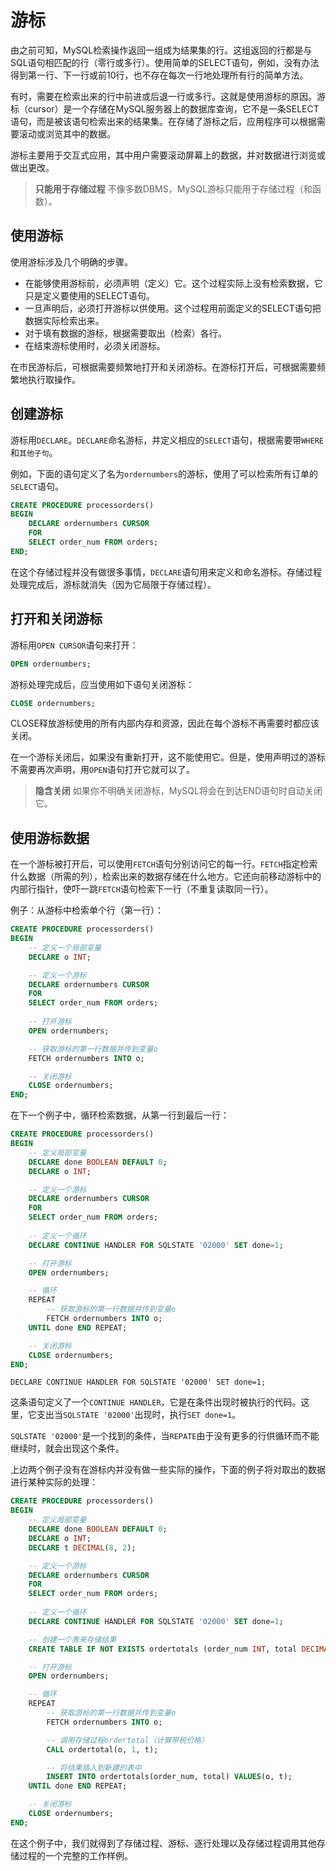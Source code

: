 # 游标

由之前可知，MySQL检索操作返回一组成为结果集的行。这组返回的行都是与SQL语句相匹配的行（零行或多行）。使用简单的SELECT语句，例如，没有办法得到第一行、下一行或前10行，也不存在每次一行地处理所有行的简单方法。

有时，需要在检索出来的行中前进或后退一行或多行。这就是使用游标的原因。游标（cursor）是一个存储在MySQL服务器上的数据库查询，它不是一条SELECT语句，而是被该语句检索出来的结果集。在存储了游标之后，应用程序可以根据需要滚动或浏览其中的数据。

游标主要用于交互式应用，其中用户需要滚动屏幕上的数据，并对数据进行浏览或做出更改。

> **只能用于存储过程** 不像多数DBMS，MySQL游标只能用于存储过程（和函数）。

## 使用游标

使用游标涉及几个明确的步骤。

* 在能够使用游标前，必须声明（定义）它。这个过程实际上没有检索数据，它只是定义要使用的SELECT语句。
* 一旦声明后，必须打开游标以供使用。这个过程用前面定义的SELECT语句把数据实际检索出来。
* 对于填有数据的游标，根据需要取出（检索）各行。
* 在结束游标使用时，必须关闭游标。

在市民游标后，可根据需要频繁地打开和关闭游标。在游标打开后，可根据需要频繁地执行取操作。

## 创建游标

游标用`DECLARE`。`DECLARE`命名游标，并定义相应的`SELECT`语句，根据需要带`WHERE`和`其他子句`。

例如，下面的语句定义了名为`ordernumbers`的游标，使用了可以检索所有订单的`SELECT`语句。

```sql
CREATE PROCEDURE processorders()
BEGIN
    DECLARE ordernumbers CURSOR
    FOR
    SELECT order_num FROM orders;
END;
```

在这个存储过程并没有做很多事情，`DECLARE`语句用来定义和命名游标。存储过程处理完成后，游标就消失（因为它局限于存储过程）。

## 打开和关闭游标

游标用`OPEN CURSOR`语句来打开：

```sql
OPEN ordernumbers;
```

游标处理完成后，应当使用如下语句关闭游标：

```sql
CLOSE ordernumbers;
```

CLOSE释放游标使用的所有内部内存和资源，因此在每个游标不再需要时都应该关闭。

在一个游标关闭后，如果没有重新打开，这不能使用它。但是，使用声明过的游标不需要再次声明，用`OPEN`语句打开它就可以了。

> **隐含关闭** 如果你不明确关闭游标，MySQL将会在到达END语句时自动关闭它。

## 使用游标数据

在一个游标被打开后，可以使用`FETCH`语句分别访问它的每一行。`FETCH`指定检索什么数据（所需的列），检索出来的数据存储在什么地方。它还向前移动游标中的内部行指针，使吓一跳`FETCH`语句检索下一行（不重复读取同一行）。

例子：从游标中检索单个行（第一行）：

```sql
CREATE PROCEDURE processorders()
BEGIN
    -- 定义一个局部变量
    DECLARE o INT;

    -- 定义一个游标
    DECLARE ordernumbers CURSOR
    FOR
    SELECT order_num FROM orders;
    
    -- 打开游标
    OPEN ordernumbers;

    -- 获取游标的第一行数据并传到变量o
    FETCH ordernumbers INTO o;

    -- 关闭游标
    CLOSE ordernumbers;
END;
```

在下一个例子中，循环检索数据，从第一行到最后一行：

```sql
CREATE PROCEDURE processorders()
BEGIN
    -- 定义局部变量
    DECLARE done BOOLEAN DEFAULT 0;
    DECLARE o INT;

    -- 定义一个游标
    DECLARE ordernumbers CURSOR
    FOR
    SELECT order_num FROM orders;
    
    -- 定义一个循环
    DECLARE CONTINUE HANDLER FOR SQLSTATE '02000' SET done=1;

    -- 打开游标
    OPEN ordernumbers;

    -- 循环
    REPEAT
        -- 获取游标的第一行数据并传到变量o
        FETCH ordernumbers INTO o;
    UNTIL done END REPEAT;

    -- 关闭游标
    CLOSE ordernumbers;
END;
```

`DECLARE CONTINUE HANDLER FOR SQLSTATE '02000' SET done=1;`

这条语句定义了一个`CONTINUE HANDLER`，它是在条件出现时被执行的代码。这里，它支出当`SQLSTATE '02000'`出现时，执行`SET done=1`。

`SQLSTATE '02000'`是一个找到的条件，当`REPATE`由于没有更多的行供循环而不能继续时，就会出现这个条件。

上边两个例子没有在游标内并没有做一些实际的操作，下面的例子将对取出的数据进行某种实际的处理：

```sql
CREATE PROCEDURE processorders()
BEGIN
    -- 定义局部变量
    DECLARE done BOOLEAN DEFAULT 0;
    DECLARE o INT;
    DECLARE t DECIMAL(8, 2);

    -- 定义一个游标
    DECLARE ordernumbers CURSOR
    FOR
    SELECT order_num FROM orders;
    
    -- 定义一个循环
    DECLARE CONTINUE HANDLER FOR SQLSTATE '02000' SET done=1;

    -- 创建一个表来存储结果
    CREATE TABLE IF NOT EXISTS ordertotals (order_num INT, total DECIMAL(8, 2));

    -- 打开游标
    OPEN ordernumbers;

    -- 循环
    REPEAT
        -- 获取游标的第一行数据并传到变量o
        FETCH ordernumbers INTO o;

        -- 调用存储过程ordertotal（计算带税价格）
        CALL ordertotal(o, 1, t);

        -- 将结果插入到新建的表中
        INSERT INTO ordertotals(order_num, total) VALUES(o, t);
    UNTIL done END REPEAT;

    -- 关闭游标
    CLOSE ordernumbers;
END;
```

在这个例子中，我们就得到了存储过程、游标、逐行处理以及存储过程调用其他存储过程的一个完整的工作样例。
